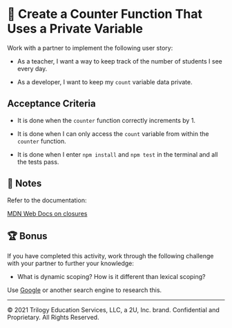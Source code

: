 # 📖 Create a Counter Function That Uses a Private Variable

Work with a partner to implement the following user story:

* As a teacher, I want a way to keep track of the number of students I see every day.

* As a developer, I want to keep my `count` variable data private.

## Acceptance Criteria

* It is done when the `counter` function correctly increments by 1.

* It is done when I can only access the `count` variable from within the `counter` function.

* It is done when I enter `npm install` and `npm test` in the terminal and all the tests pass.

## 📝 Notes

Refer to the documentation:

[MDN Web Docs on closures](https://developer.mozilla.org/en-US/docs/Web/JavaScript/Closures)

## 🏆 Bonus

If you have completed this activity, work through the following challenge with your partner to further your knowledge:

* What is dynamic scoping? How is it different than lexical scoping?

Use [Google](https://www.google.com) or another search engine to research this.

---
© 2021 Trilogy Education Services, LLC, a 2U, Inc. brand. Confidential and Proprietary. All Rights Reserved.
